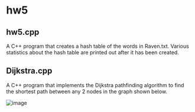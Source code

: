 # hw5

## hw5.cpp

A C++ program that creates a hash table of the words in Raven.txt. Various statistics about the hash table are printed out after it has been created.

## Dijkstra.cpp

A C++ program that implements the Dijkstra pathfinding algorithm to find the shortest path between any 2 nodes in the graph shown below.

![image](https://user-images.githubusercontent.com/32044950/120242706-8ecf4100-c233-11eb-8460-3c137d39a5d1.png)
